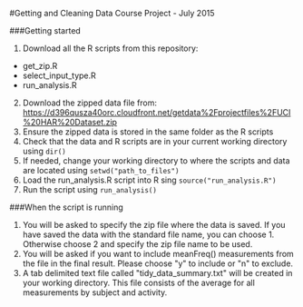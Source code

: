 #Getting and Cleaning Data Course Project - July 2015

###Getting started
1. Download all the R scripts from this repository:
* get_zip.R
* select_input_type.R
* run_analysis.R
2. Download the zipped data file from: https://d396qusza40orc.cloudfront.net/getdata%2Fprojectfiles%2FUCI%20HAR%20Dataset.zip
3. Ensure the zipped data is stored in the same folder as the R scripts
4. Check that the data and R scripts are in your current working directory using `dir()`
5. If needed, change your working directory to where the scripts and data are located using `setwd("path_to_files")`
6. Load the run_analysis.R script into R sing `source("run_analysis.R")`
7. Run the script using `run_analysis()`

###When the script is running
1. You will be asked to specify the zip file where the data is saved. If you have saved the data with the standard file name, you can choose 1. Otherwise choose 2 and specify the zip file name to be used.
2. You will be asked if you want to include meanFreq() measurements from the file in the final result. Please choose "y" to include or "n" to exclude.
3. A tab delimited text file called "tidy_data_summary.txt" will be created in your working directory. This file consists of the average for all measurements by subject and activity.